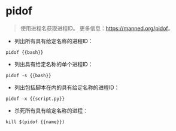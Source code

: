 # pidof

> 使用进程名获取进程ID。
> 更多信息：<https://manned.org/pidof>。

- 列出所有具有给定名称的进程ID：

`pidof {{bash}}`

- 列出具有给定名称的单个进程ID：

`pidof -s {{bash}}`

- 列出包括脚本在内的具有给定名称的进程ID：

`pidof -x {{script.py}}`

- 杀死所有具有给定名称的进程：

`kill $(pidof {{name}})`